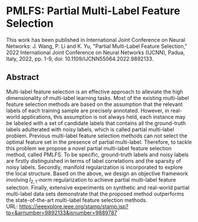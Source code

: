 # PMLFS: Partial Multi-Label Feature Selection
This work has been published in International Joint Conference on Neural Networks:
J. Wang, P. Li and K. Yu, "Partial Multi-Label Feature Selection," 2022 International Joint Conference on Neural Networks (IJCNN), Padua, Italy, 2022, pp. 1-9, doi: 10.1109/IJCNN55064.2022.9892133.
## Abstract
Multi-label feature selection is an effective approach to alleviate the high dimensionality of multi-label learning tasks. Most of the existing multi-label feature selection methods are based on the assumption that the relevant labels of each training sample are precisely annotated. However, in real-world applications, this assumption is not always held, each instance may be labeled with a set of candidate labels that contains all the ground-truth labels adulterated with noisy labels, which is called partial multi-label problem. Previous multi-label feature selection methods can not select the optimal feature set in the presence of partial multi-label. Therefore, to tackle this problem we propose a novel partial multi-label feature selection method, called PMLFS. To be specific, ground-truth labels and noisy labels are firstly distinguished in terms of label correlations and the sparsity of noisy labels. Secondly, manifold regularization is incorporated to explore the local structure. Based on the above, we design an objective framework involving $l_{2,1}$-norm regularization to achieve partial multi-label feature selection. Finally, extensive experiments on synthetic and real-world partial multi-label data sets demonstrate that the proposed method outperforms the state-of-the-art multi-label feature selection methods.
URL: https://ieeexplore.ieee.org/stamp/stamp.jsp?tp=&arnumber=9892133&isnumber=9889787

